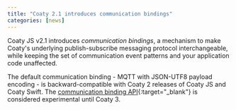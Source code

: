 ```yaml
---
title: "Coaty 2.1 introduces communication bindings"
categories: [news]
---
```


Coaty JS v2.1 introduces *communication bindings*, a mechanism to make Coaty's
underlying publish-subscribe messaging protocol interchangeable, while keeping
the set of communication event patterns and your application code unaffected.

The default communication binding - MQTT with JSON-UTF8 payload encoding - is
backward-compatible with Coaty 2 releases of Coaty JS and Coaty Swift. The
[communication binding
API](https://github.com/coatyio/coaty-js/blob/master/src/com/communication-binding.ts#L247){:target="_blank"}
is considered experimental until Coaty 3.

